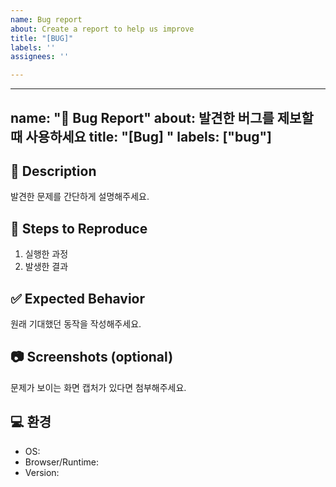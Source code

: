 ```yaml
---
name: Bug report
about: Create a report to help us improve
title: "[BUG]"
labels: ''
assignees: ''

---
```


---
name: "🐞 Bug Report"
about: 발견한 버그를 제보할 때 사용하세요
title: "[Bug] "
labels: ["bug"]
---

## 📖 Description
발견한 문제를 간단하게 설명해주세요.

## 🔄 Steps to Reproduce
1. 실행한 과정
2. 발생한 결과

## ✅ Expected Behavior
원래 기대했던 동작을 작성해주세요.

## 📷 Screenshots (optional)
문제가 보이는 화면 캡처가 있다면 첨부해주세요.

## 💻 환경
- OS: 
- Browser/Runtime: 
- Version:

